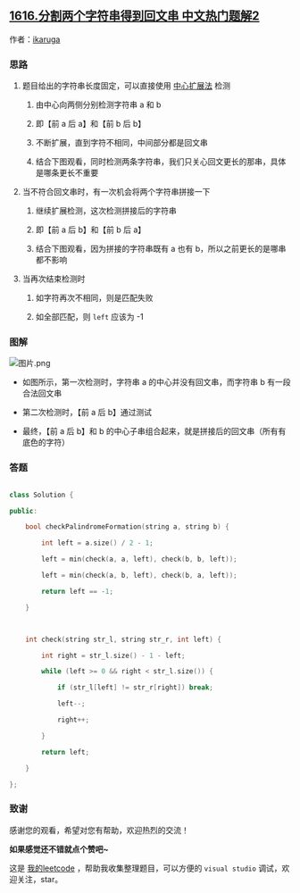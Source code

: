 ## [1616.分割两个字符串得到回文串 中文热门题解2](https://leetcode.cn/problems/split-two-strings-to-make-palindrome/solutions/100000/split-two-strings-to-make-palindrome-by-ikaruga)

作者：[ikaruga](https://leetcode.cn/u/ikaruga)

### 思路
1. 题目给出的字符串长度固定，可以直接使用 [中心扩展法](https://leetcode-cn.com/problems/palindromic-substrings/solution/palindromic-substrings-by-ikaruga/) 检测
    1. 由中心向两侧分别检测字符串 a 和 b
    2. 即【前 a 后 a】和【前 b 后 b】
    3. 不断扩展，直到字符不相同，中间部分都是回文串
    4. 结合下图观看，同时检测两条字符串，我们只关心回文更长的那串，具体是哪条更长不重要

2. 当不符合回文串时，有一次机会将两个字符串拼接一下
    1. 继续扩展检测，这次检测拼接后的字符串
    2. 即【前 a 后 b】和【前 b 后 a】
    3. 结合下图观看，因为拼接的字符串既有 a 也有 b，所以之前更长的是哪串都不影响

3. 当再次结束检测时
    1. 如字符再次不相同，则是匹配失败
    2. 如全部匹配，则 `left` 应该为 -1

### 图解
![图片.png](https://pic.leetcode-cn.com/1602390786-XfOHyx-%E5%9B%BE%E7%89%87.png)
* 如图所示，第一次检测时，字符串 a 的中心并没有回文串，而字符串 b 有一段合法回文串
* 第二次检测时，【前 a 后 b】通过测试
* 最终，【前 a 后 b】和 b 的中心子串组合起来，就是拼接后的回文串（所有有底色的字符）

### 答题
```C++ []
class Solution {
public:
    bool checkPalindromeFormation(string a, string b) {
        int left = a.size() / 2 - 1;
        left = min(check(a, a, left), check(b, b, left));
        left = min(check(a, b, left), check(b, a, left));
        return left == -1;
    }

    int check(string str_l, string str_r, int left) {
        int right = str_l.size() - 1 - left;
        while (left >= 0 && right < str_l.size()) {
            if (str_l[left] != str_r[right]) break;
            left--;
            right++;
        }
        return left;
    }
};
```



### 致谢

感谢您的观看，希望对您有帮助，欢迎热烈的交流！  

**如果感觉还不错就点个赞吧~**

这是 [我的leetcode](https://leetcode-cn.com/u/ikaruga/) ，帮助我收集整理题目，可以方便的 `visual studio` 调试，欢迎关注，star。

